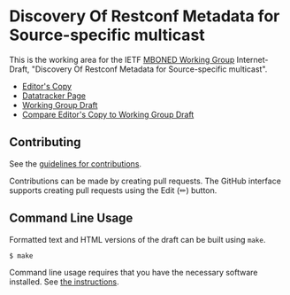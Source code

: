 # Discovery Of Restconf Metadata for Source-specific multicast

This is the working area for the IETF [MBONED Working Group](https://datatracker.ietf.org/wg/mboned/documents/) Internet-Draft, "Discovery Of Restconf Metadata for Source-specific multicast".

* [Editor's Copy](https://squarooticus.github.io/mc-quic-drafts/#go.draft-ietf-mboned-dorms.html)
* [Datatracker Page](https://datatracker.ietf.org/doc/draft-ietf-mboned-dorms)
* [Working Group Draft](https://datatracker.ietf.org/doc/html/draft-ietf-mboned-dorms)
* [Compare Editor's Copy to Working Group Draft](https://squarooticus.github.io/mc-quic-drafts/#go.draft-ietf-mboned-dorms.diff)


## Contributing

See the
[guidelines for contributions](https://github.com/squarooticus/mc-quic-drafts/blob/main/CONTRIBUTING.md).

Contributions can be made by creating pull requests.
The GitHub interface supports creating pull requests using the Edit (✏) button.


## Command Line Usage

Formatted text and HTML versions of the draft can be built using `make`.

```sh
$ make
```

Command line usage requires that you have the necessary software installed.  See
[the instructions](https://github.com/martinthomson/i-d-template/blob/main/doc/SETUP.md).

